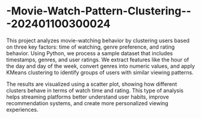 # -Movie-Watch-Pattern-Clustering---202401100300024
This project analyzes movie-watching behavior by clustering users based on three key factors: time of watching, genre preference, and rating behavior. Using Python, we process a sample dataset that includes timestamps, genres, and user ratings. We extract features like the hour of the day and day of the week, convert genres into numeric values, and apply KMeans clustering to identify groups of users with similar viewing patterns.

The results are visualized using a scatter plot, showing how different clusters behave in terms of watch time and rating. This type of analysis helps streaming platforms better understand user habits, improve recommendation systems, and create more personalized viewing experiences.
